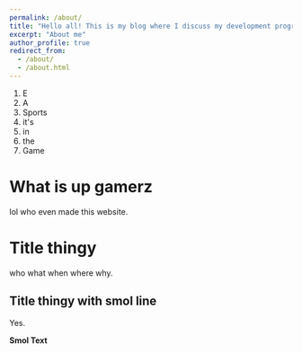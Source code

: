 ```yaml
---
permalink: /about/
title: "Hello all! This is my blog where I discuss my development progress on the projects I'm working on!"
excerpt: "About me"
author_profile: true
redirect_from: 
  - /about/
  - /about.html
---
```


1. E
1. A
1. Sports
1. it's
1. in
1. the
1. Game

What is up gamerz
======
lol who even made this website.

Title thingy
======
who what when where why.

Title thingy with smol line
------
Yes.

**Smol Text**